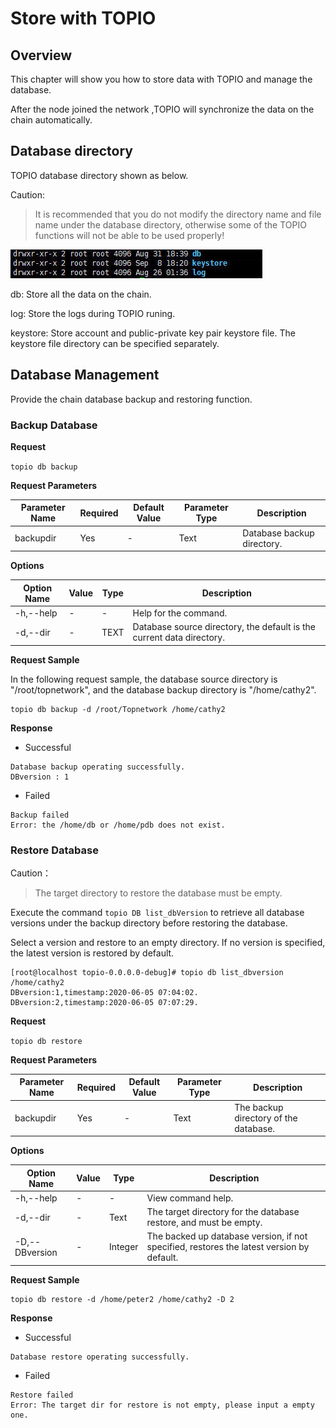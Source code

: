 # Store with TOPIO

## Overview

This chapter will show you how to store data with TOPIO and manage the database.

After the node joined the network ,TOPIO will synchronize the data on the chain automatically.

## Database directory

TOPIO database directory shown as below.

Caution:

> It is recommended that you do not modify the directory name and file name under the database directory, otherwise some of the TOPIO functions will not be able to be used properly!



![Snap52](StorewithTOPIO.assets/Snap52.jpg)

db: Store all the data on the chain.

log: Store the logs during TOPIO runing.

keystore: Store account and public-private key pair keystore file. The keystore file directory can be specified separately.

## Database Management

Provide the chain database backup and restoring function.

### Backup Database

**Request**

`topio db backup`

**Request Parameters**

| Parameter Name | Required | Default Value | Parameter Type | Description                |
| -------------- | -------- | ------------- | -------------- | -------------------------- |
| backupdir      | Yes      | -             | Text           | Database backup directory. |

**Options**

| Option Name | Value | Type | Description                                                  |
| ----------- | ----- | ---- | ------------------------------------------------------------ |
| -h,--help   | -     | -    | Help for the command.                                        |
| -d,--dir    | -     | TEXT | Database source directory, the default is the current data directory. |

**Request Sample**

In the following request sample, the database source directory is "/root/topnetwork", and the database backup directory is "/home/cathy2".

```
topio db backup -d /root/Topnetwork /home/cathy2
```

**Response**

* Successful 

```
Database backup operating successfully.
DBversion : 1
```

* Failed

```
Backup failed
Error: the /home/db or /home/pdb does not exist.
```

### Restore Database

Caution：

> The target directory to restore the database must be empty.

Execute the command `topio DB list_dbVersion` to retrieve all database versions under the backup directory before restoring the database.

Select a version and restore to an empty directory. If no version is specified, the latest version is restored by default.

```
[root@localhost topio-0.0.0.0-debug]# topio db list_dbversion /home/cathy2
DBversion:1,timestamp:2020-06-05 07:04:02.
DBversion:2,timestamp:2020-06-05 07:07:29.
```

**Request**

`topio db restore`

**Request Parameters**

| Parameter Name | Required | Default Value | Parameter Type | Description                           |
| -------------- | -------- | ------------- | -------------- | ------------------------------------- |
| backupdir      | Yes      | -             | Text           | The backup directory of the database. |

**Options**

| Option Name    | Value | Type    | Description                                                  |
| -------------- | ----- | ------- | ------------------------------------------------------------ |
| -h,--help      | -     | -       | View command help.                                           |
| -d,--dir       | -     | Text    | The target directory for the database restore, and must be empty. |
| -D,--DBversion | -     | Integer | The backed up database version, if not specified, restores the latest version by default. |

**Request Sample**

```
topio db restore -d /home/peter2 /home/cathy2 -D 2
```

**Response**

* Successful

```
Database restore operating successfully.
```

* Failed

```
Restore failed
Error: The target dir for restore is not empty, please input a empty one.
```